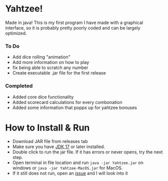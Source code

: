 # Yahtzee!
Made in java! This is my first program I have made with a graphical interface, so it is probably pretty poorly coded and can be largely optimized.
### To Do
- Add dice rolling "animation"
- Add more information on how to play
- fix being able to scratch any number
- Create executable .jar file for the first release
### Completed
- Added core dice functionality
- Added scorecard calculations for every combonation
- Added some information that popps up for yahtzee bonuses

# How to Install & Run
- Download JAR file from releases tab
- Make sure you have [JDK 17](https://www.oracle.com/java/technologies/javase/jdk17-archive-downloads.html) or later installed.
- Double click to run the jar file. If it has errors or never opens, try the
next step.
- Open terminal in file location and run ```java -jar Yahtzee.jar``` on windows 
or ```java -jar Yahtzee-MacOS.jar``` for MacOS.
- If it still does not run, open an [issue](https://github.com/hlqGit/Yahtzee-in-Java/issues) and I will look into it



